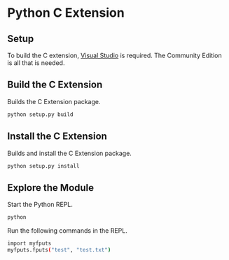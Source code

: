# Python C Extension

## Setup

To build the C extension, [Visual Studio](https://visualstudio.microsoft.com/) is required. The Community Edition is all that is needed.

## Build the C Extension

Builds the C Extension package.

```bash
python setup.py build
```

## Install the C Extension

Builds and install the C Extension package.

```bash
python setup.py install
```

## Explore the Module

Start the Python REPL.

```bash
python
```

Run the following commands in the REPL.

```bash
import myfputs
myfputs.fputs("test", "test.txt")
```
